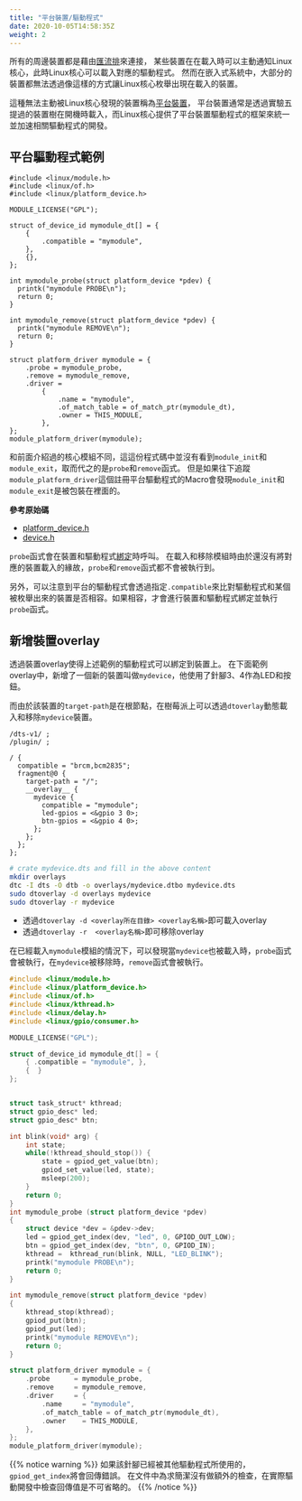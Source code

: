 ```yaml
---
title: "平台裝置/驅動程式"
date: 2020-10-05T14:58:35Z
weight: 2
---
```


所有的周邊裝置都是藉由[匯流排](https://en.wikipedia.org/wiki/Bus_(computing))來連接，
某些裝置在在載入時可以主動通知Linux核心，此時Linux核心可以載入對應的驅動程式。
然而在嵌入式系統中，大部分的裝置都無法透過像這樣的方式讓Linux核心枚舉出現在載入的裝置。

這種無法主動被Linux核心發現的裝置稱為[平台裝置](https://www.kernel.org/doc/html/latest/driver-api/driver-model/platform.html)，
平台裝置通常是透過實驗五提過的裝置樹在開機時載入，而Linux核心提供了平台裝置驅動程式的框架來統一並加速相關驅動程式的開發。

## 平台驅動程式範例

```
#include <linux/module.h>
#include <linux/of.h>
#include <linux/platform_device.h>

MODULE_LICENSE("GPL");

struct of_device_id mymodule_dt[] = {
    {
        .compatible = "mymodule",
    },
    {},
};

int mymodule_probe(struct platform_device *pdev) {
  printk("mymodule PROBE\n");
  return 0;
}

int mymodule_remove(struct platform_device *pdev) {
  printk("mymodule REMOVE\n");
  return 0;
}

struct platform_driver mymodule = {
    .probe = mymodule_probe,
    .remove = mymodule_remove,
    .driver =
        {
            .name = "mymodule",
            .of_match_table = of_match_ptr(mymodule_dt),
            .owner = THIS_MODULE,
        },
};
module_platform_driver(mymodule);
```

和前面介紹過的核心模組不同，這這份程式碼中並沒有看到``module_init``和``module_exit``，取而代之的是``probe``和``remove``函式。
但是如果往下追蹤``module_platform_driver``這個註冊平台驅動程式的Macro會發現``module_init``和``module_exit``是被包裝在裡面的。

**參考原始碼**
* [platform_device.h](https://github.com/raspberrypi/linux/blob/rpi-5.4.y/include/linux/platform_device.h#L232-L239)
* [device.h](https://github.com/raspberrypi/linux/blob/rpi-5.4.y/include/linux/device.h#L1884-L1908)

``probe``函式會在裝置和驅動程式[綁定](https://www.kernel.org/doc/html/latest/driver-api/driver-model/binding.html)時呼叫。
在載入和移除模組時由於還沒有將對應的裝置載入的緣故，``probe``和``remove``函式都不會被執行到。

另外，可以注意到平台的驅動程式會透過指定``.compatible``來比對驅動程式和某個被枚舉出來的裝置是否相容。如果相容，才會進行裝置和驅動程式綁定並執行``probe``函式。


## 新增裝置overlay

透過裝置overlay使得上述範例的驅動程式可以綁定到裝置上。
在下面範例overlay中，新增了一個新的裝置叫做``mydevice``，他使用了針腳3、4作為LED和按鈕。

而由於該裝置的``target-path``是在根節點，在樹莓派上可以透過``dtoverlay``動態載入和移除``mydevice``裝置。

```none
/dts-v1/ ;
/plugin/ ;

/ {
  compatible = "brcm,bcm2835";
  fragment@0 {
    target-path = "/";
    __overlay__ {
      mydevice {
        compatible = "mymodule";
        led-gpios = <&gpio 3 0>;
        btn-gpios = <&gpio 4 0>;
      };
    };
  };
};
```

```bash
# crate mydevice.dts and fill in the above content
mkdir overlays
dtc -I dts -O dtb -o overlays/mydevice.dtbo mydevice.dts
sudo dtoverlay -d overlays mydevice
sudo dtoverlay -r mydevice
```

* 透過``dtoverlay -d <overlay所在目錄> <overlay名稱>``即可載入overlay
* 透過``dtoverlay -r  <overlay名稱>``即可移除overlay

在已經載入``mymodule``模組的情況下，可以發現當``mydevice``也被載入時，``probe``函式會被執行，在``mydevice``被移除時，``remove``函式會被執行。

```C
#include <linux/module.h>
#include <linux/platform_device.h>
#include <linux/of.h>
#include <linux/kthread.h>
#include <linux/delay.h>
#include <linux/gpio/consumer.h>

MODULE_LICENSE("GPL");

struct of_device_id mymodule_dt[] = {
    { .compatible = "mymodule", },
    {  }
};


struct task_struct* kthread;
struct gpio_desc* led;
struct gpio_desc* btn;

int blink(void* arg) {
    int state;
	while(!kthread_should_stop()) {
        state = gpiod_get_value(btn);
		gpiod_set_value(led, state);
		msleep(200);
	}
	return 0;
}
int mymodule_probe (struct platform_device *pdev)
{
    struct device *dev = &pdev->dev;
    led = gpiod_get_index(dev, "led", 0, GPIOD_OUT_LOW);
    btn = gpiod_get_index(dev, "btn", 0, GPIOD_IN);
    kthread =  kthread_run(blink, NULL, "LED_BLINK");
    printk("mymodule PROBE\n");
    return 0;
}

int mymodule_remove(struct platform_device *pdev)
{
    kthread_stop(kthread);
    gpiod_put(btn);
    gpiod_put(led);
    printk("mymodule REMOVE\n");
    return 0;
}

struct platform_driver mymodule = {
    .probe      = mymodule_probe,
    .remove     = mymodule_remove,
    .driver     = {
        .name     = "mymodule",
        .of_match_table = of_match_ptr(mymodule_dt),
        .owner    = THIS_MODULE,
    },
};
module_platform_driver(mymodule);
```

{{% notice warning %}}
如果該針腳已經被其他驅動程式所使用的，``gpiod_get_index``將會回傳錯誤。
在文件中為求簡潔沒有做額外的檢查，在實際驅動開發中檢查回傳值是不可省略的。
{{% /notice %}}